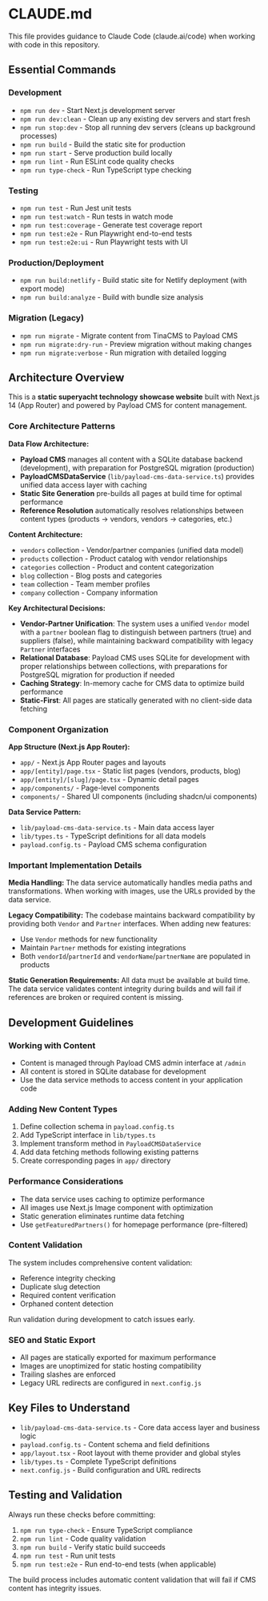 # CLAUDE.md

This file provides guidance to Claude Code (claude.ai/code) when working with code in this repository.

## Essential Commands

### Development
- `npm run dev` - Start Next.js development server
- `npm run dev:clean` - Clean up any existing dev servers and start fresh
- `npm run stop:dev` - Stop all running dev servers (cleans up background processes)
- `npm run build` - Build the static site for production
- `npm run start` - Serve production build locally
- `npm run lint` - Run ESLint code quality checks
- `npm run type-check` - Run TypeScript type checking

### Testing
- `npm run test` - Run Jest unit tests
- `npm run test:watch` - Run tests in watch mode
- `npm run test:coverage` - Generate test coverage report
- `npm run test:e2e` - Run Playwright end-to-end tests
- `npm run test:e2e:ui` - Run Playwright tests with UI

### Production/Deployment
- `npm run build:netlify` - Build static site for Netlify deployment (with export mode)
- `npm run build:analyze` - Build with bundle size analysis

### Migration (Legacy)
- `npm run migrate` - Migrate content from TinaCMS to Payload CMS
- `npm run migrate:dry-run` - Preview migration without making changes
- `npm run migrate:verbose` - Run migration with detailed logging

## Architecture Overview

This is a **static superyacht technology showcase website** built with Next.js 14 (App Router) and powered by Payload CMS for content management.

### Core Architecture Patterns

**Data Flow Architecture:**
- **Payload CMS** manages all content with a SQLite database backend (development), with preparation for PostgreSQL migration (production)
- **PayloadCMSDataService** (`lib/payload-cms-data-service.ts`) provides unified data access layer with caching
- **Static Site Generation** pre-builds all pages at build time for optimal performance
- **Reference Resolution** automatically resolves relationships between content types (products → vendors, vendors → categories, etc.)

**Content Architecture:**
- `vendors` collection - Vendor/partner companies (unified data model)
- `products` collection - Product catalog with vendor relationships
- `categories` collection - Product and content categorization
- `blog` collection - Blog posts and categories
- `team` collection - Team member profiles
- `company` collection - Company information

**Key Architectural Decisions:**
- **Vendor-Partner Unification**: The system uses a unified `Vendor` model with a `partner` boolean flag to distinguish between partners (true) and suppliers (false), while maintaining backward compatibility with legacy `Partner` interfaces
- **Relational Database**: Payload CMS uses SQLite for development with proper relationships between collections, with preparations for PostgreSQL migration for production if needed
- **Caching Strategy**: In-memory cache for CMS data to optimize build performance
- **Static-First**: All pages are statically generated with no client-side data fetching

### Component Organization

**App Structure (Next.js App Router):**
- `app/` - Next.js App Router pages and layouts
- `app/[entity]/page.tsx` - Static list pages (vendors, products, blog)
- `app/[entity]/[slug]/page.tsx` - Dynamic detail pages
- `app/components/` - Page-level components
- `components/` - Shared UI components (including shadcn/ui components)

**Data Service Pattern:**
- `lib/payload-cms-data-service.ts` - Main data access layer
- `lib/types.ts` - TypeScript definitions for all data models
- `payload.config.ts` - Payload CMS schema configuration

### Important Implementation Details

**Media Handling:**
The data service automatically handles media paths and transformations. When working with images, use the URLs provided by the data service.

**Legacy Compatibility:**
The codebase maintains backward compatibility by providing both `Vendor` and `Partner` interfaces. When adding new features:
- Use `Vendor` methods for new functionality
- Maintain `Partner` methods for existing integrations
- Both `vendorId`/`partnerId` and `vendorName`/`partnerName` are populated in products

**Static Generation Requirements:**
All data must be available at build time. The data service validates content integrity during builds and will fail if references are broken or required content is missing.

## Development Guidelines

### Working with Content
- Content is managed through Payload CMS admin interface at `/admin`
- All content is stored in SQLite database for development
- Use the data service methods to access content in your application code

### Adding New Content Types
1. Define collection schema in `payload.config.ts`
2. Add TypeScript interface in `lib/types.ts`
3. Implement transform method in `PayloadCMSDataService`
4. Add data fetching methods following existing patterns
5. Create corresponding pages in `app/` directory

### Performance Considerations
- The data service uses caching to optimize performance
- All images use Next.js Image component with optimization
- Static generation eliminates runtime data fetching
- Use `getFeaturedPartners()` for homepage performance (pre-filtered)

### Content Validation
The system includes comprehensive content validation:
- Reference integrity checking
- Duplicate slug detection
- Required content verification
- Orphaned content detection

Run validation during development to catch issues early.

### SEO and Static Export
- All pages are statically exported for maximum performance
- Images are unoptimized for static hosting compatibility
- Trailing slashes are enforced
- Legacy URL redirects are configured in `next.config.js`

## Key Files to Understand

- `lib/payload-cms-data-service.ts` - Core data access layer and business logic
- `payload.config.ts` - Content schema and field definitions
- `app/layout.tsx` - Root layout with theme provider and global styles
- `lib/types.ts` - Complete TypeScript definitions
- `next.config.js` - Build configuration and URL redirects

## Testing and Validation

Always run these checks before committing:
1. `npm run type-check` - Ensure TypeScript compliance
2. `npm run lint` - Code quality validation
3. `npm run build` - Verify static build succeeds
4. `npm run test` - Run unit tests
5. `npm run test:e2e` - Run end-to-end tests (when applicable)

The build process includes automatic content validation that will fail if CMS content has integrity issues.

